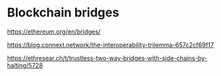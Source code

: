 # Blockchain bridges

https://ethereum.org/en/bridges/

https://blog.connext.network/the-interoperability-trilemma-657c2cf69f17

https://ethresear.ch/t/trustless-two-way-bridges-with-side-chains-by-halting/5728
